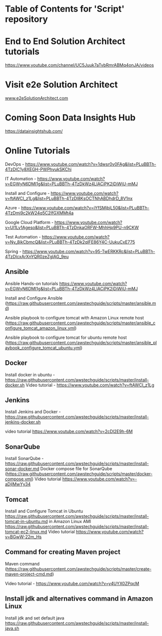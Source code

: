 # Table of Contents for 'Script' repository

# End to End Solution Architect tutorials

https://www.youtube.com/channel/UC5Juuk7aTvbRmrABMq4onJA/videos

# Visit e2e Solution Architect

www.e2eSolutionArchitect.com

# Coming Soon Data Insights Hub

https://datainsightshub.com/

# Online Tutorials
DevOps - https://www.youtube.com/watch?v=1dwsr0v0FAg&list=PLuBBTh-4TzDlC1y8XEGH-PWPhvukSKChi

IT Automation - https://www.youtube.com/watch?v=EGWyN6DMI1g&list=PLuBBTh-4TzDkWz4LlACiPK2jDiWjU-mMJ

Install and Configure - https://www.youtube.com/watch?v=ftAWCI_z1Lg&list=PLuBBTh-4TzDl8KsOCTNhABDhdrD_8V1nx

Azure - https://www.youtube.com/watch?v=iYfSMjbjL50&list=PLuBBTh-4TzDmj9c2kW24q5C2IfGXMMt4a

Google Cloud Platform - https://www.youtube.com/watch?v=UI1Lv1Ageso&list=PLuBBTh-4TzDnkaORFW-MhhHp9PU-n9CKW

Test Automation - https://www.youtube.com/watch?v=Ny_8ikCbmcQ&list=PLuBBTh-4TzDk2qlFE86Y4C-UukuCxE775

Spring - https://www.youtube.com/watch?v=95-TwERKKRc&list=PLuBBTh-4TzDlcxArXnYQR0zeZglAG_9eu


## Ansible
Ansible Hands-on tutorials https://www.youtube.com/watch?v=EGWyN6DMI1g&list=PLuBBTh-4TzDkWz4LlACiPK2jDiWjU-mMJ

Install and Configure Ansible (https://raw.githubusercontent.com/awstechguide/scripts/master/ansible.md)


Ansible playbook to configure tomcat with Amazon Linux remote host (https://raw.githubusercontent.com/awstechguide/scripts/master/ansible_configure_tomcat_amazon_linux.yml)

Ansible playbook to configure tomcat for ubuntu remote host (https://raw.githubusercontent.com/awstechguide/scripts/master/ansible_playbook_configure_tomcat_ubuntu.yml)


## Docker
Install docker in ubuntu - https://raw.githubusercontent.com/awstechguide/scripts/master/install-docker.sh
Video tutorial - https://www.youtube.com/watch?v=ftAWCI_z1Lg

## Jenkins
Install Jenkins and Docker - https://raw.githubusercontent.com/awstechguide/scripts/master/install-jenkins-docker.sh

video tutorial https://www.youtube.com/watch?v=2cDl2E9h-6M

## SonarQube 
Install SonarQube - https://raw.githubusercontent.com/awstechguide/scripts/master/install-sonar-docker.md
Docker compose file for SonarQube (https://raw.githubusercontent.com/awstechguide/scripts/master/docker-compose.yml)
Video tutorial https://www.youtube.com/watch?v=-aDjIMwYy34


## Tomcat
Install and Configure Tomcat 
in Ubuntu https://raw.githubusercontent.com/awstechguide/scripts/master/install-tomcat-in-ubuntu.md
in Amazon Linux AMI https://raw.githubusercontent.com/awstechguide/scripts/master/install-tomcat-ec2-linux.md 
Video tutorial https://www.youtube.com/watch?v=BGwW-22m_Hs


## Command for creating Maven project
Maven command (https://raw.githubusercontent.com/awstechguide/scripts/master/create-maven-project-cmd.md)

Video tutorial - https://www.youtube.com/watch?v=y4UYX0ZPqcM

## Install jdk and alternatives command in Amazon Linux
Install jdk and set default java https://raw.githubusercontent.com/awstechguide/scripts/master/install-java.sh

